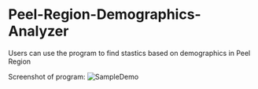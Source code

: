 # Peel-Region-Demographics-Analyzer
Users can use the program to find stastics based on demographics in Peel Region

Screenshot of program:
![SampleDemo](https://user-images.githubusercontent.com/69814148/105614815-d9c6dc80-5d99-11eb-9ffa-8c0f44282619.png)
